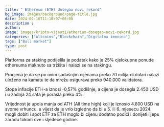 ```yaml
---
title: " Ethereum (ETH) dosegao novi rekord"
bg_image: images/background/page-title.jpg
date: 2024-02-10T11:10:07+06:00
description : 
author: 
image: images/kripto-vijesti/etherium-dosegao-novi-rekord.jpg
categories: ["Altcoins","Blockchain","Digitalna imovina"]
tags: ["Bull market"]
type: post
---
```


Platforma za staking podijelila je podatak kako je 25% cjelokupne ponude ethereuma maknuto sa tržišta i nalazi se na stakingu.

Procjena je da se po ovim sadašnjim cijenama preko 70 milijardi dolari nalazi uloženo na kamatu te da mrežu osigurava preko 940.000 validatora.

Stopa inflacije ETH-a iznosi -0,57% godišnje, a cijena je dosegla 2.450 USD i u zadnja 24 sata je porasla preko 4%.

Vrijednost je upola manja od ATH (All time high) koji je iznosio 4.800 USD na svome vrhuncu, a vijest da je vrlo izgledno da bi u 5. ili 6. mjesecu 2024. mogli dobiti i spot ETF za ETH moglo bi cijenu dodatno podići i donijeti lijepu zaradu tokom ove i sljedeće godine.





